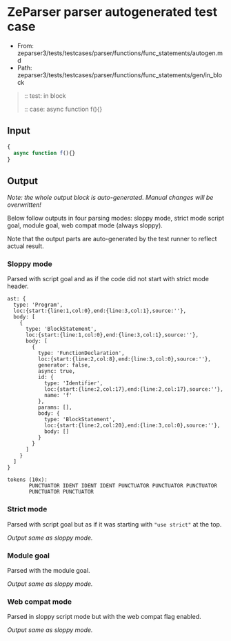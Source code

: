 # ZeParser parser autogenerated test case

- From: zeparser3/tests/testcases/parser/functions/func_statements/autogen.md
- Path: zeparser3/tests/testcases/parser/functions/func_statements/gen/in_block

> :: test: in block
>
> :: case: async function f(){}

## Input


`````js
{
  async function f(){}
}
`````

## Output

_Note: the whole output block is auto-generated. Manual changes will be overwritten!_

Below follow outputs in four parsing modes: sloppy mode, strict mode script goal, module goal, web compat mode (always sloppy).

Note that the output parts are auto-generated by the test runner to reflect actual result.

### Sloppy mode

Parsed with script goal and as if the code did not start with strict mode header.

`````
ast: {
  type: 'Program',
  loc:{start:{line:1,col:0},end:{line:3,col:1},source:''},
  body: [
    {
      type: 'BlockStatement',
      loc:{start:{line:1,col:0},end:{line:3,col:1},source:''},
      body: [
        {
          type: 'FunctionDeclaration',
          loc:{start:{line:2,col:8},end:{line:3,col:0},source:''},
          generator: false,
          async: true,
          id: {
            type: 'Identifier',
            loc:{start:{line:2,col:17},end:{line:2,col:17},source:''},
            name: 'f'
          },
          params: [],
          body: {
            type: 'BlockStatement',
            loc:{start:{line:2,col:20},end:{line:3,col:0},source:''},
            body: []
          }
        }
      ]
    }
  ]
}

tokens (10x):
       PUNCTUATOR IDENT IDENT IDENT PUNCTUATOR PUNCTUATOR PUNCTUATOR
       PUNCTUATOR PUNCTUATOR
`````

### Strict mode

Parsed with script goal but as if it was starting with `"use strict"` at the top.

_Output same as sloppy mode._

### Module goal

Parsed with the module goal.

_Output same as sloppy mode._

### Web compat mode

Parsed in sloppy script mode but with the web compat flag enabled.

_Output same as sloppy mode._
